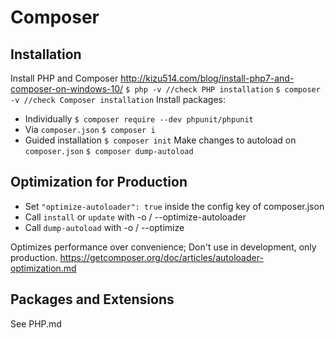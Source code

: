 # Composer

## Installation

Install PHP and Composer http://kizu514.com/blog/install-php7-and-composer-on-windows-10/
    `$ php -v //check PHP installation`
    `$ composer -v //check Composer installation`
Install packages:
- Individually
    `$ composer require --dev phpunit/phpunit`
- Via `composer.json`
    `$ composer i` 
- Guided installation
    `$ composer init`
Make changes to autoload on `composer.json`
    `$ composer dump-autoload`

## Optimization for Production

- Set `"optimize-autoloader": true` inside the config key of composer.json
- Call `install` or `update` with -o / --optimize-autoloader
- Call `dump-autoload` with -o / --optimize

Optimizes performance over convenience; Don't use in development, only production. https://getcomposer.org/doc/articles/autoloader-optimization.md

## Packages and Extensions

See PHP.md